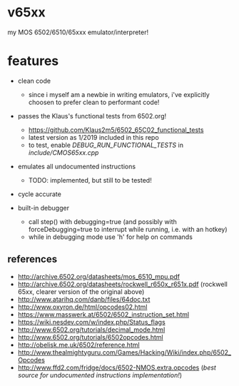 # v65xx
my MOS 6502/6510/65xxx emulator/interpreter!

# features
* clean code
    * since i myself am a newbie in writing emulators, i've explicitly choosen to prefer clean to performant code!

* passes the Klaus's functional tests from 6502.org!
    * https://github.com/Klaus2m5/6502_65C02_functional_tests
    * latest version as 1/2019 included in this repo
    * to test, enable *DEBUG_RUN_FUNCTIONAL_TESTS* in *include/CMOS65xx.cpp*
* emulates all undocumented instructions
    * TODO: implemented, but still to be tested!
    
* cycle accurate

* built-in debugger
    * call step() with debugging=true (and possibly with forceDebugging=true to interrupt while running, i.e. with an hotkey)
    * while in debugging mode use 'h' for help on commands

## references
* http://archive.6502.org/datasheets/mos_6510_mpu.pdf
* http://archive.6502.org/datasheets/rockwell_r650x_r651x.pdf (rockwell 65xx, clearer version of the original above)
* http://www.atarihq.com/danb/files/64doc.txt
* http://www.oxyron.de/html/opcodes02.html
* https://www.masswerk.at/6502/6502_instruction_set.html
* https://wiki.nesdev.com/w/index.php/Status_flags
* http://www.6502.org/tutorials/decimal_mode.html
* http://www.6502.org/tutorials/6502opcodes.html
* http://obelisk.me.uk/6502/reference.html
* http://www.thealmightyguru.com/Games/Hacking/Wiki/index.php/6502_Opcodes
* http://www.ffd2.com/fridge/docs/6502-NMOS.extra.opcodes (_best source for undocumented instructions implementation!_)